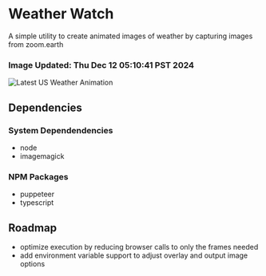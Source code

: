 # Weather Watch

A simple utility to create animated images of weather by capturing images from zoom.earth

### Image Updated: Thu Dec 12 05:10:41 PST 2024

![Latest US Weather Animation](animations/2024-12-12.webp)

## Dependencies
### System Dependendencies
* node
* imagemagick
### NPM Packages
* puppeteer
* typescript

## Roadmap
* optimize execution by reducing browser calls to only the frames needed
* add environment variable support to adjust overlay and output image options
